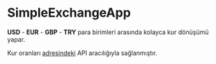 # SimpleExchangeApp
**USD** - **EUR** - **GBP** - **TRY** para birimleri arasında kolayca kur dönüşümü yapar.

Kur oranları [adresindeki](https://exchangeratesapi.io/) API aracılığıyla sağlanmıştır.

